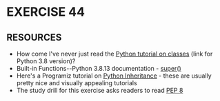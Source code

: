 # EXERCISE 44
## RESOURCES
- How come I've never just read the [Python tutorial on classes](https://docs.python.org/3.8/tutorial/classes.html) (link for Python 3.8 version)?
- Built-in Functions--Python 3.8.13 documentation - [super()](https://docs.python.org/3.8/library/functions.html#super)
- Here's a Programiz tutorial on [Python Inheritance](https://www.programiz.com/python-programming/inheritance) - these are usually pretty nice and visually appealing tutorials
- The study drill for this exercise asks readers to read [PEP 8](https://peps.python.org/pep-0008/)
